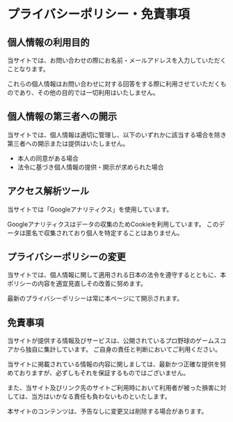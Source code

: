# プライバシーポリシー・免責事項

## 個人情報の利用目的

当サイトでは、お問い合わせの際にお名前・メールアドレスを入力していただくことなります。

これらの個人情報はお問い合わせに対する回答をする際に利用させていただくものであり、その他の目的では一切利用はいたしません。

## 個人情報の第三者への開示

当サイトでは、個人情報は適切に管理し、以下のいずれかに該当する場合を除き第三者への開示または提供はいたしません。

- 本人の同意がある場合
- 法令に基づき個人情報の提供・開示が求められた場合

## アクセス解析ツール

当サイトでは「Googleアナリティクス」を使用しています。

Googleアナリティクスはデータの収集のためCookieを利用しています。 このデータは匿名で収集されており個人を特定することはありません。

<!-- ## 広告の配信
当サイトは、「Amazon.co.jpアソシエイト」と「Google Adsense」を利用しています。

Google などの第三者配信事業者はCookie を使用して、各ユーザーに適した広告を配信しています。 各ユーザーは、広告設定でパーソナライズ広告を無効にできますので、無効にしたい方は「広告設定」を参考に設定してください。

また、第三者配信による広告掲載を無効にしていない場合、広告配信時に第三者配信事業者や広告ネットワークの Cookie が使用される可能性があります。 これを無効にしたい場合は、www.aboutads.infoにアクセスして第三者配信事業者がパーソナライズド広告の掲載で使用する Cookie を無効にしてください。 -->

## プライバシーポリシーの変更

当サイトでは、個人情報に関して適用される日本の法令を遵守するとともに、本ポリシーの内容を適宜見直しその改善に努めます。

最新のプライバシーポリシーは常に本ページにて開示されます。

## 免責事項

当サイトが提供する情報及びサービスは、公開されているプロ野球のゲームスコアから独自に集計しています。
ご自身の責任と判断においてご利用ください。

当サイトに掲載されている情報の内容に関しましては、最新かつ正確な提供を努めておりますが、必ずしもそれを保証するものではございません。

また、当サイト及びリンク先のサイトご利用時において利用者が被った損害に対しては、当方はいかなる責任も負わないものといたします。

本サイトのコンテンツは、予告なしに変更又は削除する場合があります。

